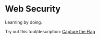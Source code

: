 # Web Security

Learning by doing.

Try out this tool/description: [Capture the Flag](https://hacks.mozilla.org/2018/03/hands-on-web-security-capture-the-flag-with-owasp-juice-shop/)